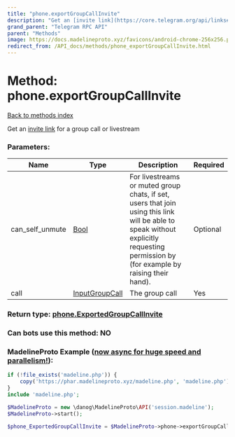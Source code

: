 ```yaml
---
title: "phone.exportGroupCallInvite"
description: "Get an [invite link](https://core.telegram.org/api/links#voice-chatvideo-chatlivestream-links) for a group call or livestream"
grand_parent: "Telegram RPC API"
parent: "Methods"
image: https://docs.madelineproto.xyz/favicons/android-chrome-256x256.png
redirect_from: /API_docs/methods/phone_exportGroupCallInvite.html
---
```

# Method: phone.exportGroupCallInvite
[Back to methods index](index.html)



Get an [invite link](https://core.telegram.org/api/links#voice-chatvideo-chatlivestream-links) for a group call or livestream

### Parameters:

| Name     |    Type       | Description | Required |
|----------|---------------|-------------|----------|
|can\_self\_unmute|[Bool](/API_docs/types/Bool.html) | For livestreams or muted group chats, if set, users that join using this link will be able to speak without explicitly requesting permission by (for example by raising their hand). | Optional|
|call|[InputGroupCall](/API_docs/types/InputGroupCall.html) | The group call | Yes|


### Return type: [phone.ExportedGroupCallInvite](/API_docs/types/phone.ExportedGroupCallInvite.html)

### Can bots use this method: **NO**


### MadelineProto Example ([now async for huge speed and parallelism!](https://docs.madelineproto.xyz/docs/ASYNC.html)):


```php
if (!file_exists('madeline.php')) {
    copy('https://phar.madelineproto.xyz/madeline.php', 'madeline.php');
}
include 'madeline.php';

$MadelineProto = new \danog\MadelineProto\API('session.madeline');
$MadelineProto->start();

$phone_ExportedGroupCallInvite = $MadelineProto->phone->exportGroupCallInvite(can_self_unmute: Bool, call: InputGroupCall, );
```


